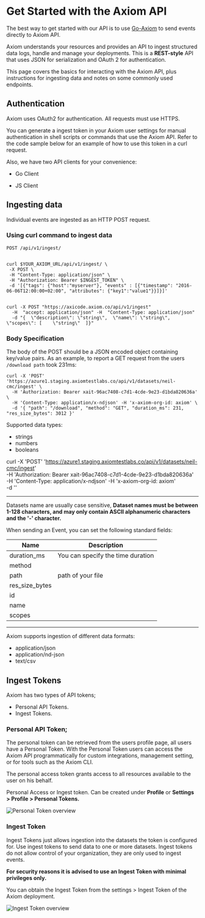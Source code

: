 <div class="axi-header">
  <h1>Get Started with the Axiom API</h1>
</div>

The best way to get started with our API is to use [Go-Axiom](https://github.com/axiomhq/axiom-go) to send events directly to Axiom API.

Axiom understands your resources and provides an API to ingest structured data logs, handle and manage your deployments. This is a **REST-style** API that uses JSON for serialization and OAuth 2 for authentication. 

This page covers the basics for interacting with the Axiom API, plus instructions for ingesting data and notes on some commonly used endpoints.

## Authentication

Axiom uses OAuth2 for authentication. All requests must use HTTPS.

You can generate a ingest token in your Axiom user settings for manual authentication in shell scripts or commands that use the Axiom API. Refer to the code sample below for an example of how to use this token in a curl request.


Also, we have two API clients for your convenience:

- Go Client 

- JS Client

## Ingesting data

Individual events are ingested as an HTTP POST request.



### Using curl command to ingest data

`POST /api/v1/ingest/` 

```

curl $YOUR_AXIOM_URL/api/v1/ingest/ \
 -X POST \
 -H "Content-Type: application/json" \
 -H "Authorization: Bearer $INGEST_TOKEN" \
 -d '[{"tags": {"host":"myserver"}, "events" : [{"timestamp": "2016-06-06T12:00:00+02:00", "attributes": {"key1":"value1"}}]}]'

```

```

curl -X POST "https://axicode.axiom.co/api/v1/ingest" 
  -H  "accept: application/json" -H  "Content-Type: application/json" 
  -d "{  \"description\": \"string\",  \"name\": \"string\",  \"scopes\": [    \"string\"  ]}"

```

### Body Specification 

The body of the POST should be a JSON encoded object containing key/value pairs. As an example, to report a GET request from the users `/download path` took 231ms:

```
curl -X 'POST' 'https://azure1.staging.axiomtestlabs.co/api/v1/datasets/neil-cmc/ingest' \
  -H 'Authorization: Bearer xait-96ac7408-c7d1-4cde-9e23-d1bda820636a' \
  -H 'Content-Type: application/x-ndjson' -H 'x-axiom-org-id: axiom' \
  -d '{ "path": "/download", "method": "GET", "duration_ms": 231, "res_size_bytes": 3012 }'

```

Supported data types:

- strings
- numbers
- booleans

curl -X 'POST' 'https://azure1.staging.axiomtestlabs.co/api/v1/datasets/neil-cmc/ingest' \
  -H 'Authorization: Bearer xait-96ac7408-c7d1-4cde-9e23-d1bda820636a' \
  -H 'Content-Type: application/x-ndjson' -H 'x-axiom-org-id: axiom' \
  -d ''

---

Datasets name are usually case sensitive, **Dataset names must be between 1-128 characters, and may only contain ASCII alphanumeric characters and the '-' character.**

When sending an Event, you can set the following standard fields:

**Name** |        **Description**                  |
|-----------------|-----------------------------------------------------------|
| duration_ms         |    You can specify the time duration |
| method  |   | HTTP Methods
|  path |   path of your file   |
|  res_size_bytes |      |
|id   |  |
|name|   |
|scopes ||

---

Axiom supports ingestion of different data formats:

- application/json
- application/nd-json
- text/csv

## Ingest Tokens

Axiom has two types of API tokens; 

- Personal API Tokens.
- Ingest Tokens.

### Personal API Token; 

The personal token can be retrieved from the users profile page, all users have a Personal Token. With the Personal Token users can access the Axiom API programmatically for custom integrations, management setting, or for tools such as the Axiom CLI.

The personal access token grants access to all resources available to the user on his behalf.  

Personal Access or Ingest token. Can be created under **Profile** or **Settings > Profile > Personal Tokens.**

<img class="axi-window-shadow" src="/assets/shots/personal-token.png" alt="Personal Token overview" /> 


### Ingest Token

Ingest Tokens just allows ingestion into the datasets the token is configured for. Use ingest tokens to send data to one or more datasets. Ingest tokens do not allow control of your organization, they are only used to ingest events. 

**For security reasons it is advised to use an Ingest Token with minimal privileges only.**

You can obtain the Ingest Token from the settings > Ingest Token of the Axiom deployment.

<img class="axi-window-shadow" src="/assets/shots/ingest-token.png" alt="Ingest Token overview" /> 






